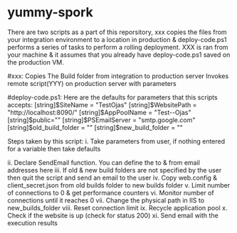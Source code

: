 # yummy-spork
There are two scripts as a part of this reporsitory, xxx copies the files from your integration environment to a location in production & deploy-code.ps1 performs a series of tasks to perform a rolling deployment. XXX is ran from your machine & it assumes that you already have deploy-code.ps1 saved on the production VM.

#xxx:
Copies The Build folder from integration to production server
Invokes remote script(YYY) on production server with parameters

#deploy-code.ps1:
Here are the defaults for parameters that this scripts accepts: 
[string]$SiteName = "TestOjas"
[string]$WebsitePath = "http://localhost:8090/"
[string]$AppPoolName = "Test--Ojas"
[string]$public=""
[string]$PSEmailServer = "smtp.google.com"
[string]$old_build_folder = ""
[string]$new_build_folder = ""

Steps taken by this script:
i. Take parameters from user, if nothing entered for a variable then take defaults

ii. Declare SendEmail function. You can define the to & from email addresses here
iii. If old & new build folders are not specified by the user then quit the script and send an email to the user
iv. Copy web.config & client_secret.json from old builds folder to new builds folder
v. Limit number of connections to 0 & get performance counters
vi. Monitor number of connections until it reaches 0
vii. Change the physical path in IIS to new_builds_folder
viii. Reset connection limit
ix. Recycle application pool
x. Check if the website is up (check for status 200)
xi. Send email with the execution results
